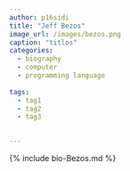 ```yaml
---
author: p16sidi
title: "Jeff Bezos"
image_url: /images/bezos.png
caption: "titlos"
categories:
  - biography
  - computer
  - programming language
  
tags:
  - tag1
  - tag2
  - tag3
  

---
```


{% include bio-Bezos.md %}

